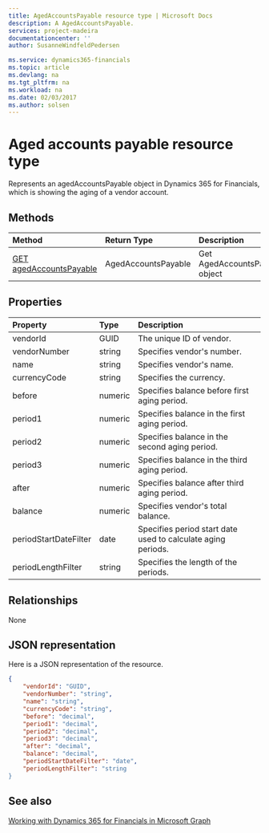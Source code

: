 ```yaml
---
title: AgedAccountsPayable resource type | Microsoft Docs
description: A AgedAccountsPayable.
services: project-madeira
documentationcenter: ''
author: SusanneWindfeldPedersen

ms.service: dynamics365-financials
ms.topic: article
ms.devlang: na
ms.tgt_pltfrm: na
ms.workload: na
ms.date: 02/03/2017
ms.author: solsen
---
```


# Aged accounts payable resource type
Represents an agedAccountsPayable object in Dynamics 365 for Financials, which is showing the aging of a vendor account.

## Methods

| Method       | Return Type  |Description|
|:---------------|:--------|:----------|
|[GET agedAccountsPayable](../api/dynamics_get_agedaccountspayable.md)|AgedAccountsPayable|Get AgedAccountsPayable object|

## Properties
| Property	   | Type	|Description|
|:---------------|:--------|:----------|
|vendorId|GUID|The unique ID of vendor.|
|vendorNumber|string|Specifies vendor's number.|
|name|string|Specifies vendor's name.|
|currencyCode|string|Specifies the currency.|
|before|numeric|Specifies balance before first aging period.|
|period1|numeric|Specifies balance in the first aging period.|
|period2|numeric|Specifies balance in the second aging period.|
|period3|numeric|Specifies balance in the third aging period.|
|after|numeric|Specifies balance after third aging period.|
|balance|numeric|Specifies vendor's total balance.|
|periodStartDateFilter|date|Specifies period start date used to calculate aging periods.|
|periodLengthFilter|string|Specifies the length of the periods.|


## Relationships
None

## JSON representation

Here is a JSON representation of the resource.


```json
{
    "vendorId": "GUID",
    "vendorNumber": "string",
    "name": "string",
    "currencyCode": "string",
    "before": "decimal",
    "period1": "decimal",
    "period2": "decimal",
    "period3": "decimal",
    "after": "decimal",
    "balance": "decimal",
    "periodStartDateFilter": "date",
    "periodLengthFilter": "string
}

```
## See also
[Working with Dynamics 365 for Financials in Microsoft Graph](../resources/dynamics_overview.md) 
